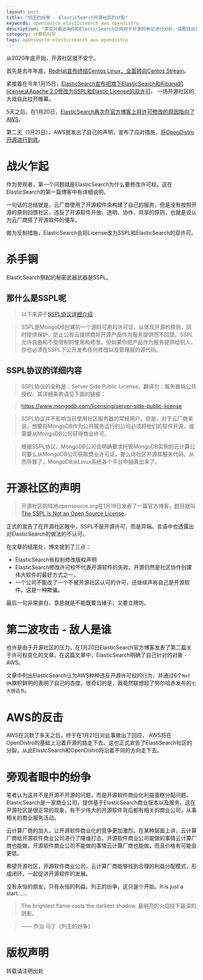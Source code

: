 ```yaml
---
layout: post
title: "列王的纷争 - ElasticSearch开源社区的分裂"
keywords: opensource elasticsearch aws opendistro 
description: "本文对最近AWS和ElasticSearch之间对于开源的争论进行分析，试图找出开源社区分裂的原因"
category: 计算机科学
tags: opensource elasticsearch aws opendistro
---
```






从2020年底开始，开源社区就不安宁。

首先是去年年底，[RedHat宣布终结Centos Linux，全面转向Centos Stream](https://blog.centos.org/2020/12/future-is-centos-stream/)。

紧接着在今年1月15日，[ElasticSearch宣布把旗下ElasticSearch和Kibana的license从Apache 2.0修改为SSPL和Elastic License的双许可](https://www.elastic.co/blog/licensing-change)， 一场开源社区的大戏自此拉开帷幕。

5天之后，在1月20日，[ElasticSearch再次在官方博客上将许可修改的原因指向了AWS](https://www.elastic.co/blog/why-license-change-AWS)。

第二天（1月21日），AWS就发出了自己的声明，宣布了应对措施，[将OpenDistro开源进行到底](https://aws.amazon.com/blogs/opensource/stepping-up-for-a-truly-open-source-elasticsearch/)。



# 战火乍起

作为旁观者，第一个问题就是ElasticSearch为什么要修改许可权。这在ElasticSearch的第一篇博客中有详细说明。

一句话的总结就是，云厂商使用了开源软件来构建了自己的服务，但是没有按照开源的原则回馈社区，违反了开源软件开放、透明、协作、共享的原则，也就是说认为云厂商搭了开源软件的便车。

做为反制措施，ElasticSearch会将License改为SSPL和ElasticSearch的双许可。



# 杀手锏

ElasticSearch祭起的秘密武器武器是SSPL。



## 那什么是SSPL呢

> 以下来源于[SSPL协议详细介绍](http://www.mybatis.cn/archives/1227.html)

> SSPL是MongoDB创建的一个源码可用的许可证，以体现开源的原则，同时提供保护，防止公有云提供商将开源产品作为服务提供而不回馈。SSPL允许自由和不受限制的使用和修改，但如果你把产品作为服务提供给别人，你也必须在SSPL下公开发布任何修改以及管理层的源代码。



## SSPL协议的详细内容

>  SSPL协议的全称是：Server Side Public License，翻译为：服务器端公共授权，其详细条款请见下面的链接：

>  https://www.mongodb.com/licensing/server-side-public-license

> SSPL协议并不影响当前使用社区服务器的常规用户。但是，对于云厂商来说，想要将MongoDB作为公共服务运行的公司必须将他们的软件开源，或需要从MongoDB公司获得商业许可。

> 根据SSPL协议，MongoDB公司会明确要求托管MongoDB实例的云计算公司要么从MongoDB公司获取商业许可证，要么向社区开源其服务代码。从而导致了，MongoDB从Linux系统各个平台中抽离出来了。



# 开源社区的声明

> 开源社区的阵地opensource.org在1月19日发表了一篇官方博客，题目就叫[The SSPL is Not an Open Source License](https://opensource.org/node/1099)。

正式的宣告了在开源社区眼中，SSPL不是开源许可，而是异端。言语中也透露出对ElasticSearch的做法的不认可。

在文章的结尾处，博文提到了三点：

- ElasticSearch有权利修改版权声明
- ElasticSearch修改许可权不代表开源软件的失败。开源仍然是社区协作创建伟大软件的最好方式之一。
- 一个公司不能改了一个不被开源社区认可的许可，还继续声称自己是开源软件。这是一种欺骗。

最后一句非常直白，意思就是不能既要当婊子，又要立牌坊。



# 第二波攻击 - 敌人是谁

也许是由于开源社区的压力，在1月20日ElasticSearch官方博客发表了第二篇关于许可权变化的文章。在这篇文章中，ElasticSearch明确了自己针对的对象 - AWS。

文章中列出ElasticSearch认为AWS种种违反开源许可权的行为，并通过6个`Not OK`旗帜鲜明的表明了自己的态度。很奇幻的是，我竟然联想起了努尔哈赤发布的`七大恨诏书`。



# AWS的反击

AWS在沉默了多天之后，终于在1月21日对此事做出了回应， AWS将在OpenDistro的基础上沿着开源的路走下去。这也正式宣告了ElastiSearch社区的分裂，从此ElastcSearch和OpenDistro将沿着不同的方向走下去。



# 旁观者眼中的纷争

笔者认为这并不是开源不开源的问题，而是开源软件商业化利益蛋糕分配问题。ElasticSearch是一家商业公司，提供基于ElasticSearch商业版本以及服务。这在开源社区是很正常的现象，有不少伟大的开源软件背后都有相关的商业公司，从事相关的商业服务活动。

云计算厂商的加入，让开源软件商业化的竞争更加激烈。在某种层面上讲，云计算厂商给开源软件商业公司进行了降维打击。开源软件商业公司能做的事情云计算厂商也能做，开源软件商业公司不能做的事情云计算厂商也能做，而且价格有可能会更低。

希望开源社区，开源软件商业公司，云计算厂商能够找到合理的利益分配模式，形成闭环，一起促进开源软件的发展。

没有永恒的朋友，只有永恒的利益。列王的纷争，这只是个开始。It is just a start......

>The brightest flame casts the darkest shadow. 最明亮的火焰投下最深的阴影。

> —— 乔治·马丁《列王的纷争》



# 版权声明

转载请注明出处

